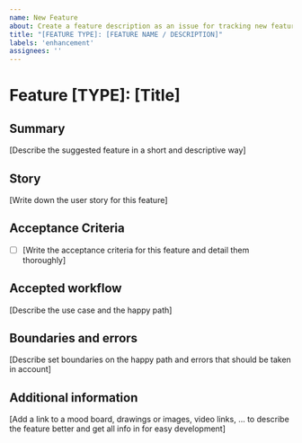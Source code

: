 ```yaml
---
name: New Feature
about: Create a feature description as an issue for tracking new feature suggestions
title: "[FEATURE TYPE]: [FEATURE NAME / DESCRIPTION]"
labels: 'enhancement'
assignees: ''
---
```


# Feature [TYPE]: [Title]

## Summary

[Describe the suggested feature in a short and descriptive way]

## Story

[Write down the user story for this feature]

## Acceptance Criteria

- [ ] [Write the acceptance criteria for this feature and detail them thoroughly]

## Accepted workflow

[Describe the use case and the happy path]

## Boundaries and errors

[Describe set boundaries on the happy path and errors that should be taken in account]

## Additional information

[Add a link to a mood board, drawings or images, video links, ... to describe the feature better and get all info in for easy development]
